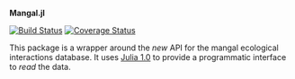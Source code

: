 **Mangal.jl**

[![Build Status](https://travis-ci.org/PoisotLab/Mangal.jl.svg?branch=master)](https://travis-ci.org/PoisotLab/Mangal.jl) [![Coverage Status](https://coveralls.io/repos/github/PoisotLab/Mangal.jl/badge.svg?branch=master)](https://coveralls.io/github/PoisotLab/Mangal.jl?branch=master)

This package is a wrapper around the *new* API for the mangal ecological
interactions database. It uses [Julia 1.0][jl] to provide a programmatic
interface to *read* the data.

[jl]: https://julialang.org/
